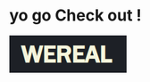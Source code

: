 
<h1>yo go Check out ! </h2> 
<a href="https://wereal.github.io">
<img src="https://github.com/wereal/Wereal.github.io/blob/main/images/Screenshot.png">
</a>
